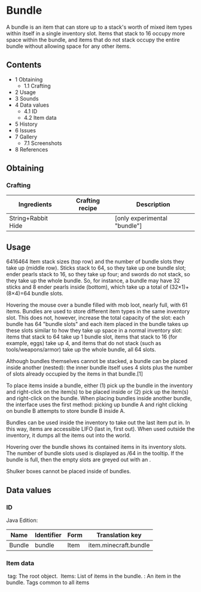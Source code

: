 # Bundle
A bundle is an item that can store up to a stack's worth of mixed item types within itself in a single inventory slot. Items that stack to 16 occupy more space within the bundle, and items that do not stack occupy the entire bundle without allowing space for any other items.

## Contents
- 1 Obtaining
	- 1.1 Crafting
- 2 Usage
- 3 Sounds
- 4 Data values
	- 4.1 ID
	- 4.2 Item data
- 5 History
- 6 Issues
- 7 Gallery
	- 7.1 Screenshots
- 8 References

## Obtaining
### Crafting
| Ingredients        | Crafting recipe | Description                  |
|--------------------|-----------------|------------------------------|
| String+Rabbit Hide |                 | [only experimental "bundle"] |

## Usage


6416464
Item stack sizes (top row) and the number of bundle slots they take up (middle row). Sticks stack to 64, so they take up one bundle slot; ender pearls stack to 16, so they take up four; and swords do not stack, so they take up the whole bundle. So, for instance, a bundle may have 32 sticks and 8 ender pearls inside (bottom), which take up a total of (32×1)+(8×4)=64 bundle slots.


Hovering the mouse over a bundle filled with mob loot, nearly full, with 61 items.
Bundles are used to store different item types in the same inventory slot. This does not, however, increase the total capacity of the slot: each bundle has 64 "bundle slots" and each item placed in the bundle takes up these slots similar to how they take up space in a normal inventory slot: items that stack to 64 take up 1 bundle slot, items that stack to 16 (for example, eggs) take up 4, and items that do not stack (such as tools/weapons/armor) take up the whole bundle, all 64 slots.

Although bundles themselves cannot be stacked, a bundle can be placed inside another (nested): the inner bundle itself uses 4 slots plus the number of slots already occupied by the items in that bundle.[1]

To place items inside a bundle, either (1) pick up the bundle in the inventory and right-click on the item(s) to be placed inside or (2) pick up the item(s) and right-click on the bundle. When placing bundles inside another bundle, the interface uses the first method: picking up bundle A and right clicking on bundle B attempts to store bundle B inside A.

Bundles can be used inside the inventory to take out the last item put in. In this way, items are accessible LIFO (last in, first out). When used outside the inventory, it dumps all the items out into the world.

Hovering over the bundle shows its contained items in its inventory slots. The number of bundle slots used is displayed as <fullness>/64 in the tooltip. If the bundle is full, then the empty slots are greyed out with an .

Shulker boxes cannot be placed inside of bundles.

## Data values
### ID
Java Edition:

| Name   | Identifier | Form | Translation key       |
|--------|------------|------|-----------------------|
| Bundle | bundle     | Item | item.minecraft.bundle |

### Item data

 tag: The root object.
 Items: List of items in the bundle.
: An item in the bundle.
Tags common to all items


